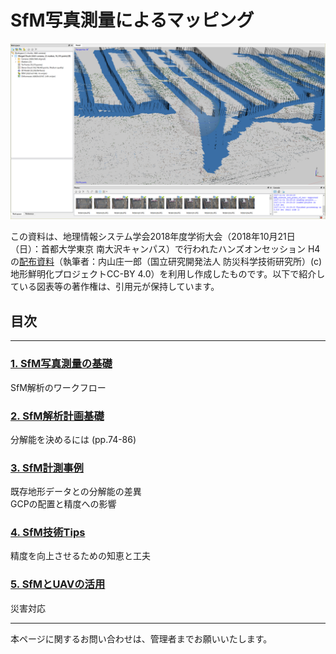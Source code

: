 # SfM写真測量によるマッピング  

![img](./1.png)

この資料は、地理情報システム学会2018年度学術大会（2018年10月21日（日）：首都大学東京 南大沢キャンパス）で行われたハンズオンセッション H4の[配布資料](./20181021SfMハンズオン2018_公開資料.pdf)（執筆者：内山庄一郎（国立研究開発法人 防災科学技術研究所）(c)地形鮮明化プロジェクトCC-BY 4.0）を利用し作成したものです。以下で紹介している図表等の著作権は、引用元が保持しています。

## 目次

---

### [1. SfM写真測量の基礎](./1.about_sfm/1.about_sfm.md)  
SfM解析のワークフロー  

### [2. SfM解析計画基礎](./2.analysis/2.analysis.md)  
分解能を決めるには (pp.74-86)

### [3. SfM計測事例](./3.case/3.case.md)
既存地形データとの分解能の差異  
GCPの配置と精度への影響  

### [4. SfM技術Tips](./4.tips/4.tips.md)  
精度を向上させるための知恵と工夫

### [5. SfMとUAVの活用](.5.SfM_UAV/5.SfM/UAV.md)  
災害対応

---

本ページに関するお問い合わせは、管理者までお願いいたします。
